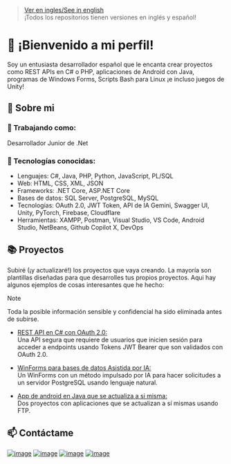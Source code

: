 > [Ver en ingles/See in english](https://github.com/LuisMiSanVe/LuisMiSanVe/blob/main/README.md)\
> ¡Todos los repositorios tienen versiones en inglés y español!
# 👋 ¡Bienvenido a mi perfil!
Soy un entusiasta desarrollador español que le encanta crear proyectos como REST APIs en C# o PHP, aplicaciones de Android con Java, programas de Windows Forms, Scripts Bash para Linux ¡e incluso juegos de Unity!
## 🚀 Sobre mi
### 💼 Trabajando como:
Desarrollador Junior de .Net
### 🔧 Tecnologías conocidas:
- Lenguajes: C#, Java, PHP, Python, JavaScript, PL/SQL
- Web: HTML, CSS, XML, JSON
- Frameworks: .NET Core, ASP.NET Core
- Bases de datos: SQL Server, PostgreSQL, MySQL
- Tecnologías: OAuth 2.0, JWT Token, API de IA Gemini, Swagger UI, Unity, PyTorch, Firebase, Cloudflare
- Herramientas: XAMPP, Postman, Visual Studio, VS Code, Android Studio, NetBeans, Github Copilot X, DevOps
## 📚 Proyectos
Subiré (¡y actualizaré!) los proyectos que vaya creando. La mayoría son plantillas diseñadas para que desarrolles tus propios proyectos. Aqui hay algunos ejemplos de cosas interesantes que he hecho:
> [!NOTE]
> Toda la posible información sensible y confidencial ha sido eliminada antes de subirse.
- [REST API en C# con OAuth 2.0:](https://github.com/LuisMiSanVe/OAuth_API)\
  Una API segura que requiere de usuarios que inicien sesión para acceder a endpoints usando Tokens JWT Bearer que son validados con OAuth 2.0.

- [WinForms para bases de datos Asistida por IA:](https://github.com/LuisMiSanVe/GeminiPostSQL)\
  Un WinForms con un método impulsado por IA para hacer solicitudes a un servidor PostgreSQL usando lenguaje natural.

- [App de android en Java que se actualiza a si misma:](https://github.com/LuisMiSanVe/AutoUpdaterAndroid)\
  Dos proyectos con aplicaciones que se actualizan a sí mismas usando FTP.

## 📫 Contáctame
[![image](https://img.shields.io/badge/LinkedIn-0077B5?style=for-the-badge&logo=linkedin&logoColor=white)](https://www.linkedin.com/in/luis-miguel-s%C3%A1nchez-967024326/)
[![image](https://img.shields.io/badge/StackExchange-1E5397?&style=for-the-badge&logo=StackExchange&logoColor=white)](https://stackexchange.com/users/25822412/luis-miguel-sánchez?tab=accounts)
[![image](https://img.shields.io/badge/linktree-1de9b6?style=for-the-badge&logo=linktree&logoColor=white)](https://linktr.ee/luismiguelsanchez)
[![image](https://img.shields.io/badge/Itch-%23FF0B34.svg?style=for-the-badge&logo=Itch.io&logoColor=white)](https://kommagames.itch.io/)
